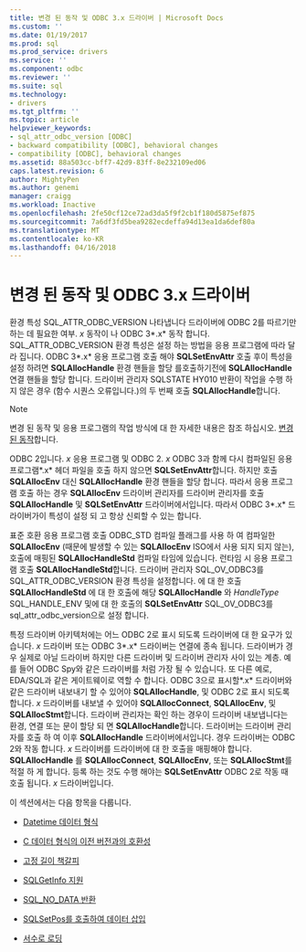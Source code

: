 ```yaml
---
title: 변경 된 동작 및 ODBC 3.x 드라이버 | Microsoft Docs
ms.custom: ''
ms.date: 01/19/2017
ms.prod: sql
ms.prod_service: drivers
ms.service: ''
ms.component: odbc
ms.reviewer: ''
ms.suite: sql
ms.technology:
- drivers
ms.tgt_pltfrm: ''
ms.topic: article
helpviewer_keywords:
- sql_attr_odbc_version [ODBC]
- backward compatibility [ODBC], behavioral changes
- compatibility [ODBC], behavioral changes
ms.assetid: 88a503cc-bff7-42d9-83ff-8e232109ed06
caps.latest.revision: 6
author: MightyPen
ms.author: genemi
manager: craigg
ms.workload: Inactive
ms.openlocfilehash: 2fe50cf12ce72ad3da5f9f2cb1f180d5875ef875
ms.sourcegitcommit: 7a6df3fd5bea9282ecdeffa94d13ea1da6def80a
ms.translationtype: MT
ms.contentlocale: ko-KR
ms.lasthandoff: 04/16/2018
---
```

# <a name="behavioral-changes-and-odbc-3x-drivers"></a>변경 된 동작 및 ODBC 3.x 드라이버
환경 특성 SQL_ATTR_ODBC_VERSION 나타냅니다 드라이버에 ODBC 2를 따르기만 하는 데 필요한 여부. *x* 동작이 나 ODBC 3*.x* 동작 합니다. SQL_ATTR_ODBC_VERSION 환경 특성은 설정 하는 방법을 응용 프로그램에 따라 달라 집니다. ODBC 3*.x* 응용 프로그램 호출 해야 **SQLSetEnvAttr** 호출 후이 특성을 설정 하려면 **SQLAllocHandle** 환경 핸들을 할당 를호출하기전에 **SQLAllocHandle** 연결 핸들을 할당 합니다. 드라이버 관리자 SQLSTATE HY010 반환이 작업을 수행 하지 않은 경우 (함수 시퀀스 오류입니다.)의 두 번째 호출 **SQLAllocHandle**합니다.  
  
> [!NOTE]  
>  변경 된 동작 및 응용 프로그램의 작업 방식에 대 한 자세한 내용은 참조 하십시오. [변경 된 동작](../../../odbc/reference/develop-app/behavioral-changes.md)합니다.  
  
 ODBC 2입니다. *x* 응용 프로그램 및 ODBC 2. *x* ODBC 3과 함께 다시 컴파일된 응용 프로그램*.x* 헤더 파일을 호출 하지 않으면 **SQLSetEnvAttr**합니다. 하지만 호출 **SQLAllocEnv** 대신 **SQLAllocHandle** 환경 핸들을 할당 합니다. 따라서 응용 프로그램 호출 하는 경우 **SQLAllocEnv** 드라이버 관리자를 드라이버 관리자를 호출 **SQLAllocHandle** 및 **SQLSetEnvAttr** 드라이버에서입니다. 따라서 ODBC 3*.x* 드라이버가이 특성이 설정 되 고 항상 신뢰할 수 있는 합니다.  
  
 표준 호환 응용 프로그램 호출 ODBC_STD 컴파일 플래그를 사용 하 여 컴파일한 **SQLAllocEnv** (때문에 발생할 수 있는 **SQLAllocEnv** ISO에서 사용 되지 되지 않는), 호출에 매핑된  **SQLAllocHandleStd** 컴파일 타임에 있습니다. 런타임 시 응용 프로그램 호출 **SQLAllocHandleStd**합니다. 드라이버 관리자 SQL_OV_ODBC3를 SQL_ATTR_ODBC_VERSION 환경 특성을 설정합니다. 에 대 한 호출 **SQLAllocHandleStd** 에 대 한 호출에 해당 **SQLAllocHandle** 와 *HandleType* SQL_HANDLE_ENV 및에 대 한 호출의 **SQLSetEnvAttr** SQL_OV_ODBC3를 sql_attr_odbc_version으로 설정 합니다.  
  
 특정 드라이버 아키텍처에는 어느 ODBC 2로 표시 되도록 드라이버에 대 한 요구가 있습니다. *x* 드라이버 또는 ODBC 3*.x* 드라이버는 연결에 종속 됩니다. 드라이버가 경우 실제로 아닐 드라이버 하지만 다른 드라이버 및 드라이버 관리자 사이 있는 계층. 예를 들어 ODBC Spy와 같은 드라이버를 처럼 가장 될 수 있습니다. 또 다른 예로, EDA/SQL과 같은 게이트웨이로 역할 수 합니다. ODBC 3으로 표시할*.x* 드라이버와 같은 드라이버 내보내기 할 수 있어야 **SQLAllocHandle**, 및 ODBC 2로 표시 되도록 합니다. *x* 드라이버를 내보낼 수 있어야 **SQLAllocConnect**, **SQLAllocEnv**, 및 **SQLAllocStmt**합니다. 드라이버 관리자는 확인 하는 경우이 드라이버 내보냅니다는 환경, 연결 또는 문이 할당 되 면 **SQLAllocHandle**합니다. 드라이버는 드라이버 관리자를 호출 하 여 이후 **SQLAllocHandle** 드라이버에서입니다. 경우 드라이버는 ODBC 2와 작동 합니다. *x* 드라이버를 드라이버에 대 한 호출을 매핑해야 합니다. **SQLAllocHandle** 를 **SQLAllocConnect**, **SQLAllocEnv**, 또는  **SQLAllocStmt**를 적절 하 게 합니다. 등록 하는 것도 수행 해야는 **SQLSetEnvAttr** ODBC 2로 작동 때 호출 됩니다. *x* 드라이버입니다.  
  
 이 섹션에서는 다음 항목을 다룹니다.  
  
-   [Datetime 데이터 형식](../../../odbc/reference/appendixes/datetime-data-types.md)  
  
-   [C 데이터 형식의 이전 버전과의 호환성](../../../odbc/reference/appendixes/backward-compatibility-of-c-data-types.md)  
  
-   [고정 길이 책갈피](../../../odbc/reference/appendixes/fixed-length-bookmarks.md)  
  
-   [SQLGetInfo 지원](../../../odbc/reference/appendixes/sqlgetinfo-support.md)  
  
-   [SQL_NO_DATA 반환](../../../odbc/reference/appendixes/returning-sql-no-data.md)  
  
-   [SQLSetPos를 호출하여 데이터 삽입](../../../odbc/reference/appendixes/calling-sqlsetpos-to-insert-data.md)  
  
-   [서수로 로딩](../../../odbc/reference/appendixes/loading-by-ordinal.md)
